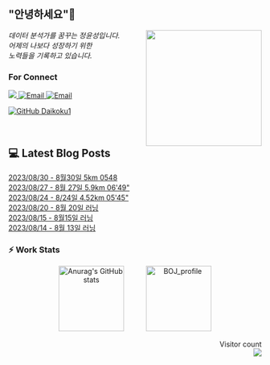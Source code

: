 
<h2> "안녕하세요"👋 </h2>
<img align='right' src="https://user-images.githubusercontent.com/50973778/144942576-b2f10b31-e628-43e4-b7da-3cc2144a5b73.gif" width="230">
<p><em> 데이터 분석가를 꿈꾸는 정윤성입니다.</br> 어제의 나보다 성장하기 위한 </br> 노력들을 기록하고 있습니다.</em></p>

### For Connect
<a href="https://blog.naver.com/jjys9047" target="_blank"><img src="https://img.shields.io/badge/-BLOG-brightgreen?style=flat-square&logo=Bloglovin&logoColor=white">
<a href="https://mail.google.com/mail/?view=cm&amp;fs=1&amp;to=jys9047@gmail.com" target="_blank"><img src="https://img.shields.io/badge/-Gmail-c14438?style=flat-square&logo=Gmail&logoColor=white" alt="Email">
<a href="mailto:jjys9047@naver.com" target="_blank"><img src="https://img.shields.io/badge/-Naver-brightgreen?style=flat-square&logo=Naver&logoColor=white" alt="Email">

[![GitHub Daikoku1](https://img.shields.io/github/followers/Daikoku1?label=follow&style=social)](https://github.com/Daikoku1)

</br>

## 💻 Latest Blog Posts
[2023/08/30 - 8월30일 5km 0548](https://blog.naver.com/jjys9047/223198034833) <br>
[2023/08/27 - 8월 27일 5.9km 06'49"](https://blog.naver.com/jjys9047/223195037336) <br>
[2023/08/24 - 8/24일 4.52km 05'45"](https://blog.naver.com/jjys9047/223192720070) <br>
[2023/08/20 - 8월 20일 러닝](https://blog.naver.com/jjys9047/223188745702) <br>
[2023/08/15 - 8월15일 러닝](https://blog.naver.com/jjys9047/223184638701) <br>
[2023/08/14 - 8월 13일 러닝](https://blog.naver.com/jjys9047/223183616810) <br>


### ⚡ Work Stats
<p align = 'center'>
  <img src="https://github-readme-stats.vercel.app/api?username=Daikoku1&show_icons=true&theme=midnight-purple" alt="Anurag's GitHub stats" height="130" hspace="20"/>
  <img src="http://mazassumnida.wtf/api/v2/generate_badge?boj=jys9047" alt="BOJ_profile" height="130" hspace="20"/>
</p>

<p align="right"> 
  Visitor count<br>
  <img src="https://profile-counter.glitch.me/Daikoku1/count.svg" />
</p>
